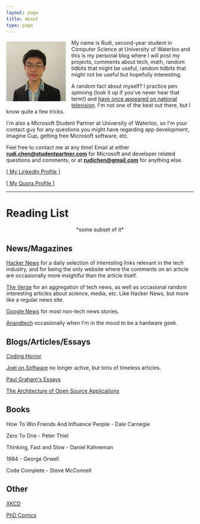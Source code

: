 ```yaml
---
layout: page
title: About
type: page
---
```

<a style="float: left; margin: 5px 15px 0px 0px;" href="/images/2012/09/ProfilePic.jpg"><img src="/images/2012/09/ProfilePic-300x300.jpg" width="160" /></a>
<p>My name is Rudi, second-year student in Computer Science at University of Waterloo and this is my personal blog where I will post my projects, comments about tech, math, random tidbits that might be useful, random tidbits that might not be useful but hopefully interesting.</p>

A random fact about myself? I practice pen spinning (look it up if you've never hear that term!) and [have once appeared on national television](http://www.youtube.com/watch?v=K5SxsDS0fHk). I'm not one of the best out there, but I know quite a few tricks.

I'm also a Microsoft Student Partner at University of Waterloo, so I'm your contact guy for any questions you might have regarding app development, Imagine Cup, getting free Microsoft software, etc.

Feel free to contact me at any time! Email at either **rudi.chen@studentpartner.com** for Microsoft and developer related questions and comments, or at **rudichen@gmail.com** for anything else.

<a href="http://www.linkedin.com/in/rudichen" target="_blank">[ My LinkedIn Profile ]</a>

<a href="http://www.quora.com/Rudi-Chen" target="_blank">[ My Quora Profile ]</a>

--------------------------------------------------------------------------------

Reading List
============
<center>*some subset of it*</center>

News/Magazines
--------------

[Hacker News](https://news.ycombinator.com/) for a daily selection of interesting links relevant in the tech industry, and for being the only website where the comments on an article are occasionally more insightful than the article itself.

[The Verge](http://theverge.com/) for an aggregation of tech news, as well as occasional random interesting articles about science, media, etc. Like Hacker News, but more like a regular news site.

[Google News](https://news.google.com/) for most non-tech news stories.

[Anandtech](http://www.anandtech.com/) occasionally when I'm in the mood to be a hardware geek.

Blogs/Articles/Essays
---------------------

[Coding Horror](http://blog.codinghorror.com/)

[Joel on Software](http://www.joelonsoftware.com/) no longer active, but tons of timeless articles.

[Paul Graham's Essays](http://www.paulgraham.com/articles.html)

[The Architecture of Open Source Applications](http://aosabook.org/en/index.html)

Books
-----

How To Win Friends And Influence People - Dale Carnegie

Zero To One - Peter Thiel

Thinking, Fast and Slow - Daniel Kahneman

1984 - George Orwell

Code Complete - Steve McConnell

Other
-----

[XKCD](http://xkcd.com/)

[PhD Comics](http://phdcomics.com/comics.php)
